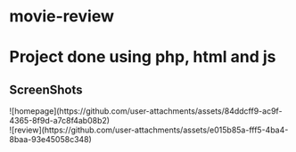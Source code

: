 # movie-review

  <h1>Project done using php, html and js</h1>

  <h2>ScreenShots</h2>
![homepage](https://github.com/user-attachments/assets/84ddcff9-ac9f-4365-8f9d-a7c8f4ab08b2)
<br>
![review](https://github.com/user-attachments/assets/e015b85a-fff5-4ba4-8baa-93e45058c348)
